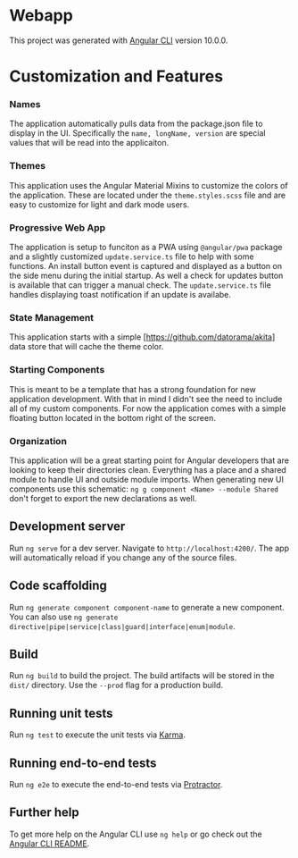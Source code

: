 # Webapp

This project was generated with [Angular CLI](https://github.com/angular/angular-cli) version 10.0.0.

# Customization and Features

### Names
The application automatically pulls data from the package.json file to display in the UI. Specifically the `name, longName, version` are special values that will be read into the applicaiton.

### Themes
This application uses the Angular Material Mixins to customize the colors of the application. These are located under the `theme.styles.scss` file and are easy to customize for light and dark mode users.

### Progressive Web App
The application is setup to funciton as a PWA using `@angular/pwa` package and a slightly customized `update.service.ts` file to help with some functions. An install button event is captured and displayed as a button on the side menu during the initial startup. As well a check for updates button is available that can trigger a manual check. The `update.service.ts` file handles displaying toast notification if an update is availabe.

### State Management
This application starts with a simple [https://github.com/datorama/akita] data store that will cache the theme color.

### Starting Components
This is meant to be a template that has a strong foundation for new application development. With that in mind I didn't see the need to include all of my custom components. For now the application comes with a simple floating button located in the bottom right of the screen.

### Organization
This application will be a great starting point for Angular developers that are looking to keep their directories clean. Everything has a place and a shared module to handle UI and outside module imports. When generating new UI components use this schematic: `ng g component <Name> --module Shared` don't forget to export the new declarations as well. 

## Development server

Run `ng serve` for a dev server. Navigate to `http://localhost:4200/`. The app will automatically reload if you change any of the source files.

## Code scaffolding

Run `ng generate component component-name` to generate a new component. You can also use `ng generate directive|pipe|service|class|guard|interface|enum|module`.

## Build

Run `ng build` to build the project. The build artifacts will be stored in the `dist/` directory. Use the `--prod` flag for a production build.

## Running unit tests

Run `ng test` to execute the unit tests via [Karma](https://karma-runner.github.io).

## Running end-to-end tests

Run `ng e2e` to execute the end-to-end tests via [Protractor](http://www.protractortest.org/).

## Further help

To get more help on the Angular CLI use `ng help` or go check out the [Angular CLI README](https://github.com/angular/angular-cli/blob/master/README.md).
